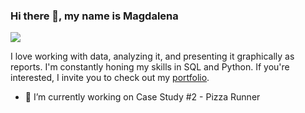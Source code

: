 ### Hi there 👋, my name is Magdalena
![](https://encrypted-tbn0.gstatic.com/images?q=tbn:ANd9GcTYeZ74flG1uYkFxRgGr1ib7owU2xWKLh2wZA&usqp=CAU)

I love working with data, analyzing it, and presenting it graphically as reports. I'm constantly honing my skills in SQL and Python. If you're interested, I invite you to check out my [portfolio](https://www.novypro.com/profile_projects/magdalenaolech).

- 🔭 I’m currently working on Case Study #2 - Pizza Runner 
  
